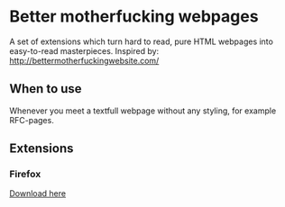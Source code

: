 # Better motherfucking webpages

A set of extensions which turn hard to read, pure HTML webpages into easy-to-read masterpieces. Inspired by: http://bettermotherfuckingwebsite.com/

## When to use
Whenever you meet a textfull webpage without any styling, for example RFC-pages.

## Extensions

### Firefox

[Download here](https://addons.mozilla.org/en-US/firefox/addon/better-motherfucking-webpages/)
